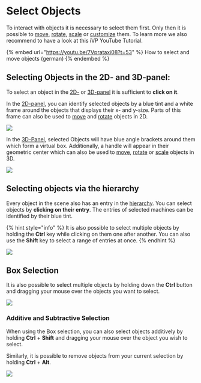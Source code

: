 # Select Objects

To interact with objects it is necessary to select them first. Only then it is possible to [move](move-objects.md), [rotate](rotate-objects.md), [scale](scale-objects.md) or [customize](customizable-machines.md) them. To learn more we also recommend to have a look at this iVP YouTube Tutorial.

{% embed url="https://youtu.be/7Vprataxi08?t=53" %}
How to select and move objects (german)
{% endembed %}

## Selecting Objects in the 2D- and 3D-panel:

To select an object in the [2D-](../user-interface/the-2d-panel.md) or [3D-panel](../user-interface/the-3d-panel.md) it is sufficient to **click on it**.  


In the [2D-panel](../user-interface/the-2d-panel.md), you can identify selected objects by a blue tint and a white frame around the objects that displays their x- and y-size. Parts of this frame can also be used to [move](move-objects.md#moving-objects-in-the-2d-panel) and [rotate](rotate-objects.md#rotating-objects-in-the-2d-panel) objects in 2D.


![](../../../.gitbook/assets/2d-select-highlighted.png)

In the [3D-Panel](../user-interface/the-3d-panel.md), selected Objects will have blue angle brackets around them which form a virtual box. Additionally, a handle will appear in their geometric center which can also be used to [move](move-objects.md#moving-objects-in-the-3d-panel), [rotate](rotate-objects.md#rotating-objects-in-the-3d-panel) or [scale](scale-objects.md#scaling-objects-in-the-3d-panel) objects in 3D.


![](../../../.gitbook/assets/3d-select-brackets.png)

## Selecting objects via the hierarchy

Every object in the scene also has an entry in the [hierarchy](../user-interface/the-machine-list.md). You can select objects by **clicking on their entry**. The entries of selected machines can be identified by their blue tint.

{% hint style="info" %}
It is also possible to select multiple objects by holding the **Ctrl** key while clicking on them one after another. You can also use the **Shift** key to select a range of entries at once.
{% endhint %}

![](../../../.gitbook/assets/2d-select-hierarchy.png)  

## Box Selection

It is also possible to select multiple objects by holding down the **Ctrl** button and dragging your mouse over the objects you want to select.    
    
![](../../../.gitbook/assets/3d-box-selection.png)  

### Additive and Subtractive Selection
  
 When using the Box selection, you can also select objects additively by holding **Ctrl** + **Shift** and dragging your mouse over the object you wish to select.


 Similarly, it is possible to remove objects from your current selection by holding **Ctrl** + **Alt**.

![](../../../.gitbook/assets/select-additive.png)